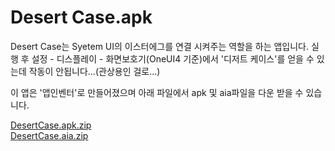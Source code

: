# Desert Case.apk

Desert Case는 Syetem UI의 이스터에그를 연결 시켜주는 역할을 하는 앱입니다.
실행 후 설정 - 디스플레이 - 화면보호기(OneUI4 기준)에서 '디저트 케이스'를 얻을 수 있는데
작동이 안됩니다...(관상용인 걸로...)

이 앱은 '앱인벤터'로 만들어졌으며 아래 파일에서 apk 및 aia파일을 다운 받을 수 있습니다.

[DesertCase.apk.zip](https://github.com/happydm09/DesertCase.apk/files/9505263/DesertCase.apk.zip) <br>
[DesertCase.aia.zip](https://github.com/happydm09/DesertCase.apk/files/9505267/DesertCase.aia.zip)
